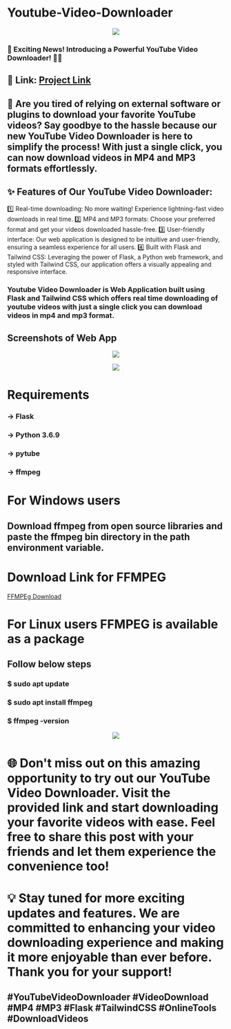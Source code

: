 # Youtube-Video-Downloader

<p align="center">
<img src="https://github.com/VittalAB/Youtube-Video-Downloader/assets/59869004/4e20812b-1182-4069-9e49-7f071fb6e64c" />
</p>

### 📢 Exciting News! Introducing a Powerful YouTube Video Downloader! 🎥🎉

## 🔗 Link: [Project Link](https://github.com/VittalAB/Youtube-Video-Downloader)

## 🚀 Are you tired of relying on external software or plugins to download your favorite YouTube videos? Say goodbye to the hassle because our new YouTube Video Downloader is here to simplify the process! With just a single click, you can now download videos in MP4 and MP3 formats effortlessly.

## ✨ Features of Our YouTube Video Downloader:
 1️⃣ Real-time downloading: No more waiting! Experience lightning-fast video downloads in real time.
 2️⃣ MP4 and MP3 formats: Choose your preferred format and get your videos downloaded hassle-free.
 3️⃣ User-friendly interface: Our web application is designed to be intuitive and user-friendly, ensuring a seamless experience for all users.
 4️⃣ Built with Flask and Tailwind CSS: Leveraging the power of Flask, a Python web framework, and styled with Tailwind CSS, our application offers a visually appealing and responsive interface.


### Youtube Video Downloader is Web Application built using Flask and Tailwind CSS which offers real time downloading of youtube videos with just a single click you can download videos in mp4 and mp3 format.

## Screenshots of Web App
<p align="center">
<img src="https://github.com/VittalAB/Youtube-Video-Downloader/assets/59869004/abb8c06e-33e9-4097-8fee-30c652ec04b3" />
</p>

<p align="center">
<img src="https://github.com/VittalAB/Youtube-Video-Downloader/assets/59869004/26a6f7d2-53ee-4f90-b0f1-56a512659e63" />
</p>


# Requirements

### -> Flask
### -> Python 3.6.9
### -> pytube
### -> ffmpeg

# For Windows users

## Download ffmpeg from open source libraries and paste the ffmpeg bin directory in the path environment variable.

# Download Link for FFMPEG

[FFMPEg Download](https://ffmpeg.org/download.html)

# For Linux users FFMPEG is available as a package 
## Follow below steps 

### $ sudo apt update
### $ sudo apt install ffmpeg
### $ ffmpeg -version

<p align="center">
<img src="https://github.com/VittalAB/Youtube-Video-Downloader/assets/59869004/54cb8a66-ea15-4a70-a152-cf7771e01642" />
</p>



# 🌐 Don't miss out on this amazing opportunity to try out our YouTube Video Downloader. Visit the provided link and start downloading your favorite videos with ease. Feel free to share this post with your friends and let them experience the convenience too!

# 💡 Stay tuned for more exciting updates and features. We are committed to enhancing your video downloading experience and making it more enjoyable than ever before. Thank you for your support!

## #YouTubeVideoDownloader #VideoDownload #MP4 #MP3 #Flask #TailwindCSS #OnlineTools #DownloadVideos